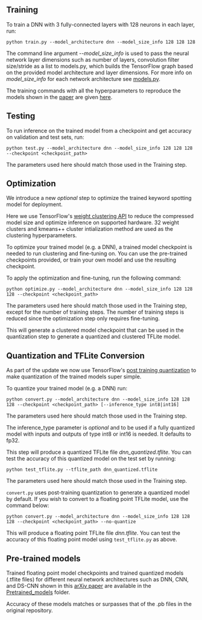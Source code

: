 ## Training

To train a DNN with 3 fully-connected layers with 128 neurons in each layer, run:

```
python train.py --model_architecture dnn --model_size_info 128 128 128
```
The command line argument *--model_size_info* is used to pass the neural network layer
dimensions such as number of layers, convolution filter size/stride as a list to models.py,
which builds the TensorFlow graph based on the provided model architecture
and layer dimensions. For more info on *model_size_info* for each network architecture see
[models.py](models.py).

The training commands with all the hyperparameters to reproduce the models shown in the
[paper](https://arxiv.org/pdf/1711.07128.pdf) are given [here](train_commands.txt).

## Testing
To run inference on the trained model from a checkpoint and get accuracy on validation and test sets, run:
```
python test.py --model_architecture dnn --model_size_info 128 128 128 --checkpoint <checkpoint_path>
```
The parameters used here should match those used in the Training step.

## Optimization

We introduce a new *optional* step to optimize the trained keyword spotting model for deployment.

Here we use TensorFlow's [weight clustering API](https://www.tensorflow.org/model_optimization/guide/clustering) to reduce the compressed model size and optimize inference on supported hardware. 32 weight clusters and kmeans++ cluster intialization method are used as the clustering hyperparameters.

To optimize your trained model (e.g. a DNN), a trained model checkpoint is needed to run clustering and fine-tuning on.
You can use the pre-trained checkpoints provided, or train your own model and use the resulting checkpoint.

To apply the optimization and fine-tuning, run the following command:
```
python optimize.py --model_architecture dnn --model_size_info 128 128 128 --checkpoint <checkpoint_path>
```
The parameters used here should match those used in the Training step, except for the number of training steps.
The number of training steps is reduced since the optimization step only requires fine-tuning.

This will generate a clustered model checkpoint that can be used in the quantization step to generate a quantized and clustered TFLite model.

## Quantization and TFLite Conversion

As part of the update we now use TensorFlow's
[post training quantization](https://www.tensorflow.org/lite/performance/post_training_quantization) to
make quantization of the trained models super simple.

To quantize your trained model (e.g. a DNN) run:
```
python convert.py --model_architecture dnn --model_size_info 128 128 128 --checkpoint <checkpoint_path> [--inference_type int8|int16]
```
The parameters used here should match those used in the Training step.

The inference_type parameter is *optional* and to be used if a fully quantized model with inputs and outputs of type int8 or int16 is needed. It defaults to fp32.

This step will produce a quantized TFLite file *dnn_quantized.tflite*.
You can test the accuracy of this quantized model on the test set by running:
```
python test_tflite.py --tflite_path dnn_quantized.tflite
```
The parameters used here should match those used in the Training step.

`convert.py` uses post-training quantization to generate a quantized model by default. If you wish to convert to a floating point TFLite model, use the command below:

```
python convert.py --model_architecture dnn --model_size_info 128 128 128 --checkpoint <checkpoint_path> --no-quantize
```

This will produce a floating point TFLite file *dnn.tflite*. You can test the accuracy of this floating point model using `test_tflite.py` as above.

## Pre-trained models

Trained floating point model checkpoints and trained quantized models (.tflite files)
for different neural network architectures such as DNN,
CNN, and DS-CNN shown in
this [arXiv paper](https://arxiv.org/pdf/1711.07128.pdf) are available in the
[Pretrained_models](../Pretrained_models) folder.

Accuracy of these models matches or surpasses that of the .pb files in the original repository.